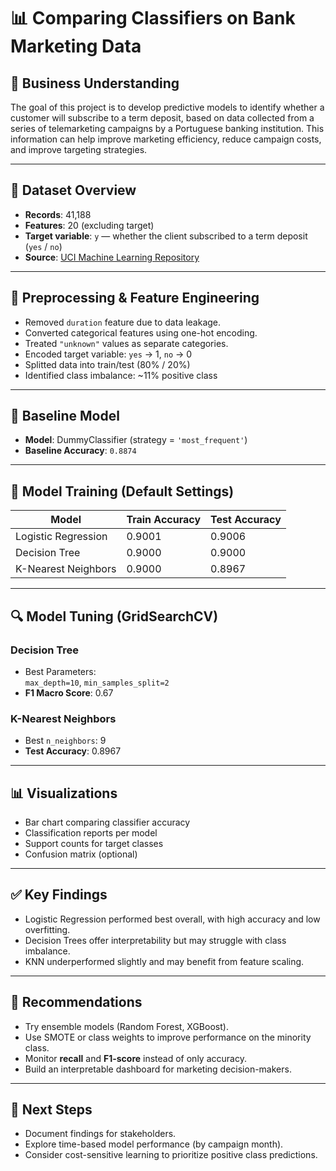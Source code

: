 
# 📊 Comparing Classifiers on Bank Marketing Data

## 🧠 Business Understanding

The goal of this project is to develop predictive models to identify whether a customer will subscribe to a term deposit, based on data collected from a series of telemarketing campaigns by a Portuguese banking institution. This information can help improve marketing efficiency, reduce campaign costs, and improve targeting strategies.

---

## 📁 Dataset Overview

- **Records**: 41,188  
- **Features**: 20 (excluding target)  
- **Target variable**: `y` — whether the client subscribed to a term deposit (`yes` / `no`)  
- **Source**: [UCI Machine Learning Repository](https://archive.ics.uci.edu/ml/datasets/Bank+Marketing)

---

## 🧹 Preprocessing & Feature Engineering

- Removed `duration` feature due to data leakage.
- Converted categorical features using one-hot encoding.
- Treated `"unknown"` values as separate categories.
- Encoded target variable: `yes` → 1, `no` → 0
- Splitted data into train/test (80% / 20%)
- Identified class imbalance: ~11% positive class

---

## 🔧 Baseline Model

- **Model**: DummyClassifier (strategy = `'most_frequent'`)
- **Baseline Accuracy**: `0.8874`

---

## 🧪 Model Training (Default Settings)

| Model                | Train Accuracy | Test Accuracy |
|---------------------|----------------|----------------|
| Logistic Regression | 0.9001         | 0.9006         |
| Decision Tree       | 0.9000         | 0.9000         |
| K-Nearest Neighbors | 0.9000         | 0.8967         |

---

## 🔍 Model Tuning (GridSearchCV)

### Decision Tree
- Best Parameters:  
  `max_depth=10`, `min_samples_split=2`
- **F1 Macro Score**: 0.67

### K-Nearest Neighbors
- Best `n_neighbors`: 9
- **Test Accuracy**: 0.8967

---

## 📊 Visualizations

- Bar chart comparing classifier accuracy
- Classification reports per model
- Support counts for target classes
- Confusion matrix (optional)

---

## ✅ Key Findings

- Logistic Regression performed best overall, with high accuracy and low overfitting.
- Decision Trees offer interpretability but may struggle with class imbalance.
- KNN underperformed slightly and may benefit from feature scaling.

---

## 🚀 Recommendations

- Try ensemble models (Random Forest, XGBoost).
- Use SMOTE or class weights to improve performance on the minority class.
- Monitor **recall** and **F1-score** instead of only accuracy.
- Build an interpretable dashboard for marketing decision-makers.

---

## 📌 Next Steps

- Document findings for stakeholders.
- Explore time-based model performance (by campaign month).
- Consider cost-sensitive learning to prioritize positive class predictions.
